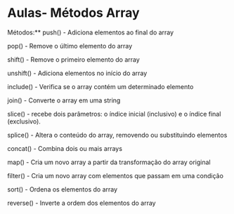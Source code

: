 # Aulas- Métodos Array
Métodos:**
push() - Adiciona elementos ao final do array

pop() - Remove o último elemento do array

shift() - Remove o primeiro elemento do array

unshift() - Adiciona elementos no início do array

include() - Verifica se o array contém um determinado elemento

join() - Converte o array em uma string

slice() - recebe dois parâmetros: o índice inicial (inclusivo) e o índice final (exclusivo).

splice() - Altera o conteúdo do array, removendo ou substituindo elementos

concat() - Combina dois ou mais arrays

map() - Cria um novo array a partir da transformação do array original

filter() - Cria um novo array com elementos que passam em uma condição

sort() - Ordena os elementos do array

reverse() - Inverte a ordem dos elementos do array